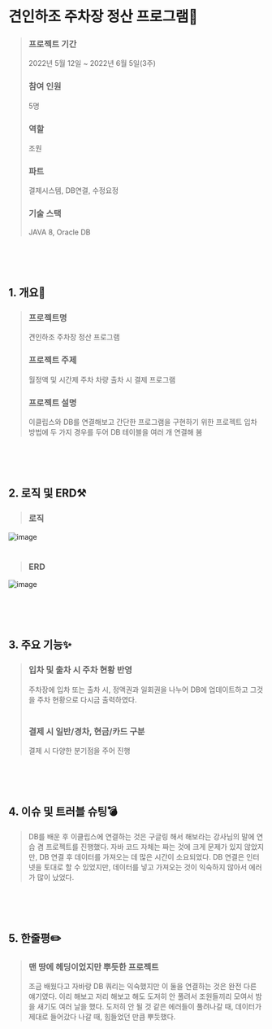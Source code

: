 # 견인하조 주차장 정산 프로그램🚙
> ### 프로젝트 기간
> 2022년 5월 12일 ~ 2022년 6월 5일(3주)
> ### 참여 인원
> 5명
> ### 역할
> 조원
> ### 파트
> 결제시스템, DB연결, 수정요정
> ### 기술 스택
> JAVA 8, Oracle DB

<br><br></br>

## 1. 개요📌
> ### 프로젝트명
> 견인하조 주차장 정산 프로그램
> ### 프로젝트 주제
> 월정액 및 시간제 주차 차량 출차 시 결제 프로그램
> ### 프로젝트 설명
> 이클립스와 DB를 연결해보고 간단한 프로그램을 구현하기 위한 프로젝트
> 입차 방법에 두 가지 경우를 두어 DB 테이블을 여러 개 연결해 봄

<br><br></br>

## 2. 로직 및 ERD⚒️
> ### 로직
![image](https://user-images.githubusercontent.com/101784768/187095120-eafe57fa-9b83-4d51-8f23-61e2d24a241f.png)
<br><br>
> ### ERD
![image](https://user-images.githubusercontent.com/101784768/187092338-b31d9fa3-d84b-4ec9-b270-f39931a60f24.png)

<br><br></br>

## 3. 주요 기능✨
> ### 입차 및 출차 시 주차 현황 반영
> 주차장에 입차 또는 출차 시, 정액권과 일회권을 나누어 DB에 업데이트하고 그것을 주차 현황으로 다시금 출력하였다.
<br><br>
> ### 결제 시 일반/경차, 현금/카드 구분
> 결제 시 다양한 분기점을 주어 진행

<br><br><br>

## 4. 이슈 및 트러블 슈팅💣
> DB를 배운 후 이클립스에 연결하는 것은 구글링 해서 해보라는 강사님의 말에 연습 겸 프로젝트를 진행했다.
> 자바 코드 자체는 짜는 것에 크게 문제가 있지 않았지만, DB 연결 후 데이터를 가져오는 데 많은 시간이 소요되었다.
> DB 연결은 인터넷을 토대로 할 수 있었지만, 데이터를 넣고 가져오는 것이 익숙하지 않아서 에러가 많이 났었다.

<br><br><br>

## 5. 한줄평✏️
> ### 맨 땅에 헤딩이었지만 뿌듯한 프로젝트
> 조금 배웠다고 자바랑 DB 쿼리는 익숙했지만 이 둘을 연결하는 것은 완전 다른 얘기였다.
> 이리 해보고 저리 해보고 해도 도저히 안 풀려서 조원들끼리 모여서 밤을 새기도 여러 날을 했다.
> 도저히 안 될 것 같은 에러들이 풀려나갈 때, 데이터가 제대로 들어갔다 나갈 때, 힘들었던 만큼 뿌듯했다. 
